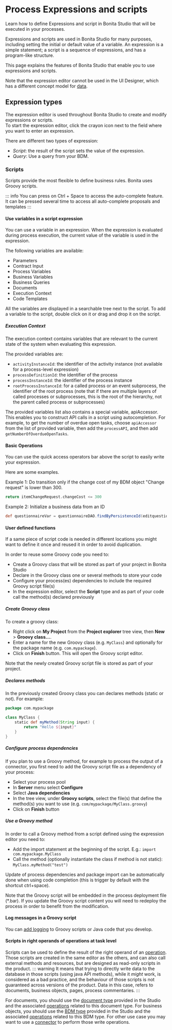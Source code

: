 # Process Expressions and scripts

Learn how to define Expressions and script in Bonita Studio that will be executed in your processes.

Expressions and scripts are used in Bonita Studio for many purposes, including setting the initial or default value of a variable.
An expression is a simple statement; a script is a sequence of expressions, and has a program-like structure. 

This page explains the features of Bonita Studio that enable you to use expressions and scripts.

Note that the expression editor cannot be used in the UI Designer, which has a different concept model for [data](variables.md).

## Expression types

The expression editor is used throughout Bonita Studio to create and modify expressions or scripts.  
To start the expression editor, click the crayon icon next to the field where you want to enter an expression. 

There are different two types of expression:

* _Script_: the result of the script sets the value of the expression.
* _Query_: Use a query from your BDM.

### Scripts

Scripts provide the most flexible to define business rules. Bonita uses Groovy scripts.

::: info
You can press on Ctrl + Space to access the auto-complete feature. It can be pressed several time to access all auto-complete proposals and templates
:::

#### Use variables in a script expression

You can use a variable in an expression. When the expression is evaluated during process execution, the current value of the variable is used in the expression.

The following variables are available:
* Parameters
* Contract Input
* Process Variables
* Business Variables
* Business Queries
* Documents
* Execution Context 
* Code Templates

All the variables are displayed in a searchable tree next to the script. To add a variable to the script, double click on it or drag and drop it on the script.

##### Execution Context

The execution context contains variables that are relevant to the current state of the system when evaluating this expression.

The provided variables are:

- `activityInstanceId`: the identifier of the activity instance (not available for a process-level expression)
- `processDefinitionId`: the identifier of the process
- `processInstanceId`: the identifier of the process instance
- `rootProcessInstanceId`: for a called process or an event subprocess, the identifier of the root process (note that if there are multiple layers of called processes or subprocesses, this is the root of the hierarchy, not the parent called process or subprocesses)

The provided variables list also contains a special variable, apiAccessor. This enables you to construct API calls in a script using autocompletion. For example, to get the number of overdue open tasks, choose `apiAccessor` from the list of provided variable, then add the `processAPI`, and then add `getNumberOfOverdueOpenTasks`.

#### Basic Operations

You can use the quick access operators bar above the script to easily write your expression.

Here are some examples.

Example 1:
Do transition only if the change cost of my BDM object "Change request" is lower than 300.

```groovy
return itemChangeRequest.changeCost <= 300
```

Example 2:
Initialize a business data from an ID
```groovy
def questionnaireVar = questionnaireDAO.findByPersistenceId(editquestionnaireInput.persistenceId_string.toLong())
```

#### User defined functions

If a same piece of script code is needed in different locations you might want to define it once and reused it in order to avoid duplication.

In order to reuse some Groovy code you need to:

- Create a Groovy class that will be stored as part of your project in Bonita Studio
- Declare in the Groovy class one or several methods to store your code
- Configure your process(es) dependencies to include the required Groovy script file(s)
- In the expression editor, select the **Script** type and as part of your code call the method(s) declared previously

##### Create Groovy class

To create a groovy class:

- Right click on **My Project** from the **Project explorer** tree view, then **New** > **Groovy class...**.
- Enter a name for the new Groovy class (e.g. `MyClass`) and optionally for the package name (e.g. `com.mypackage`).
- Click on **Finish** button. This will open the Groovy script editor. 

Note that the newly created Groovy script file is stored as part of your project.

##### Declares methods

In the previously created Groovy class you can declares methods (static or not). For example:

```groovy
package com.mypackage

class MyClass {
	static def myMethod(String input) {
		return "Hello ${input}"
	}
}
```

##### Configure process dependencies

If you plan to use a Groovy method, for example to process the output of a connector, you first need to add the Groovy script file as a dependency of your process:

- Select your process pool
- In **Server** menu select **Configure**
- Select **Java dependencies**
- In the tree view, under **Groovy scripts**, select the file(s) that define the method(s) you want to use (e.g. `com/mypackage/MyClass.groovy`)
- Click on **Finish** button

##### Use a Groovy method

In order to call a Groovy method from a script defined using the expression editor you need to:

- Add the import statement at the beginning of the script. E.g.: `import com.mypackage.MyClass`
- Call the method (optionally instantiate the class if method is not static): `MyClass.myMethod("test")`

Update of process dependencies and package import can be automatically done when using code completion (this is trigger by default with the shortcut ctrl+space).

Note that the Groovy script will be embedded in the process deployment file (\*.bar). If you update the Groovy script content you will need to redeploy the process in order to benefit from the modification.


#### Log messages in a Groovy script

You can [add logging](logging.md) to Groovy scripts or Java code that you develop.

#### Scripts in right operands of operations at task level

Scripts can be used to define the result of the right operand of an [operation](operations.md). Those scripts are created in the same editor as the others, and can also call external methods and resources, but are designed as read-only scripts in the product. 
::: warning
It means that trying to directly write data to the database in those scripts (using java API methods), while it _might_ work, is considered as a bad practice, and the behaviour of those scripts is not guaranteed across versions of the product.
Data in this case, refers to documents, business objects, pages, process commentaries.
:::

For documents, you should use the [document type](documents.md) provided in the Studio and the associated [operations](operations.md) related to this document type. 
For business objects, you should use the [BDM type](define-and-deploy-the-bdm.md) provided in the Studio and the associated [operations](operations.md) related to this BDM type. 
For other use case you may want to use a [connector](connectors-overview.md) to perform those write operations. 

